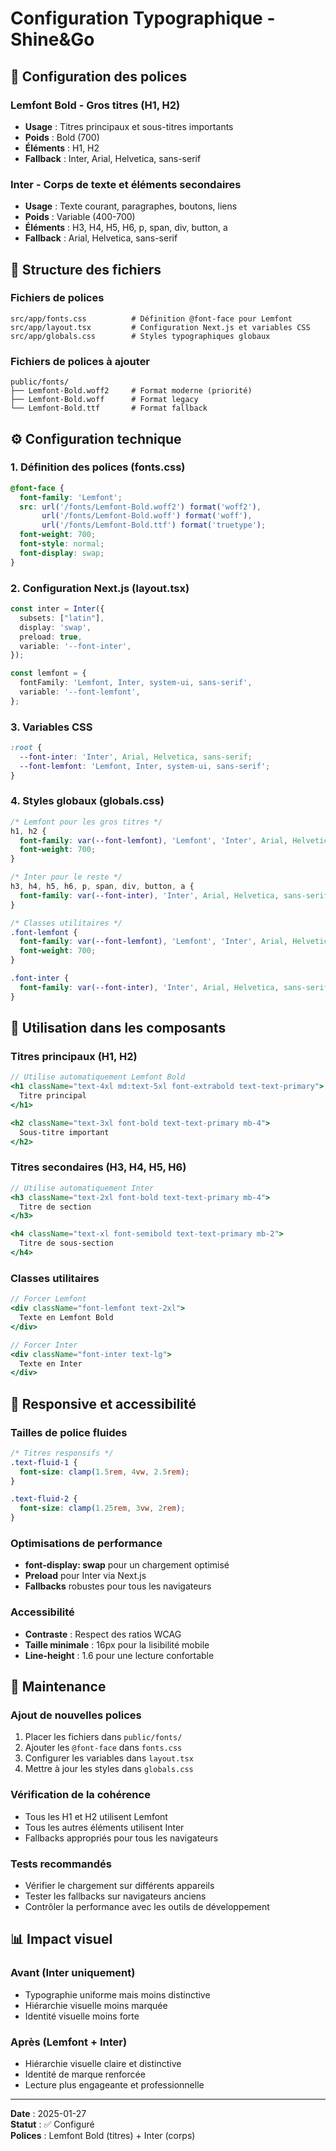 # Configuration Typographique - Shine&Go

## 🎯 Configuration des polices

### **Lemfont Bold** - Gros titres (H1, H2)
- **Usage** : Titres principaux et sous-titres importants
- **Poids** : Bold (700)
- **Éléments** : H1, H2
- **Fallback** : Inter, Arial, Helvetica, sans-serif

### **Inter** - Corps de texte et éléments secondaires
- **Usage** : Texte courant, paragraphes, boutons, liens
- **Poids** : Variable (400-700)
- **Éléments** : H3, H4, H5, H6, p, span, div, button, a
- **Fallback** : Arial, Helvetica, sans-serif

## 📁 Structure des fichiers

### **Fichiers de polices**
```
src/app/fonts.css          # Définition @font-face pour Lemfont
src/app/layout.tsx         # Configuration Next.js et variables CSS
src/app/globals.css        # Styles typographiques globaux
```

### **Fichiers de polices à ajouter**
```
public/fonts/
├── Lemfont-Bold.woff2     # Format moderne (priorité)
├── Lemfont-Bold.woff      # Format legacy
└── Lemfont-Bold.ttf       # Format fallback
```

## ⚙️ Configuration technique

### **1. Définition des polices (fonts.css)**
```css
@font-face {
  font-family: 'Lemfont';
  src: url('/fonts/Lemfont-Bold.woff2') format('woff2'),
       url('/fonts/Lemfont-Bold.woff') format('woff'),
       url('/fonts/Lemfont-Bold.ttf') format('truetype');
  font-weight: 700;
  font-style: normal;
  font-display: swap;
}
```

### **2. Configuration Next.js (layout.tsx)**
```typescript
const inter = Inter({
  subsets: ["latin"],
  display: 'swap',
  preload: true,
  variable: '--font-inter',
});

const lemfont = {
  fontFamily: 'Lemfont, Inter, system-ui, sans-serif',
  variable: '--font-lemfont',
};
```

### **3. Variables CSS**
```css
:root {
  --font-inter: 'Inter', Arial, Helvetica, sans-serif;
  --font-lemfont: 'Lemfont, Inter, system-ui, sans-serif';
}
```

### **4. Styles globaux (globals.css)**
```css
/* Lemfont pour les gros titres */
h1, h2 {
  font-family: var(--font-lemfont), 'Lemfont', 'Inter', Arial, Helvetica, sans-serif;
  font-weight: 700;
}

/* Inter pour le reste */
h3, h4, h5, h6, p, span, div, button, a {
  font-family: var(--font-inter), 'Inter', Arial, Helvetica, sans-serif;
}

/* Classes utilitaires */
.font-lemfont {
  font-family: var(--font-lemfont), 'Lemfont', 'Inter', Arial, Helvetica, sans-serif;
  font-weight: 700;
}

.font-inter {
  font-family: var(--font-inter), 'Inter', Arial, Helvetica, sans-serif;
}
```

## 🎨 Utilisation dans les composants

### **Titres principaux (H1, H2)**
```jsx
// Utilise automatiquement Lemfont Bold
<h1 className="text-4xl md:text-5xl font-extrabold text-text-primary">
  Titre principal
</h1>

<h2 className="text-3xl font-bold text-text-primary mb-4">
  Sous-titre important
</h2>
```

### **Titres secondaires (H3, H4, H5, H6)**
```jsx
// Utilise automatiquement Inter
<h3 className="text-2xl font-bold text-text-primary mb-4">
  Titre de section
</h3>

<h4 className="text-xl font-semibold text-text-primary mb-2">
  Titre de sous-section
</h4>
```

### **Classes utilitaires**
```jsx
// Forcer Lemfont
<div className="font-lemfont text-2xl">
  Texte en Lemfont Bold
</div>

// Forcer Inter
<div className="font-inter text-lg">
  Texte en Inter
</div>
```

## 📱 Responsive et accessibilité

### **Tailles de police fluides**
```css
/* Titres responsifs */
.text-fluid-1 {
  font-size: clamp(1.5rem, 4vw, 2.5rem);
}

.text-fluid-2 {
  font-size: clamp(1.25rem, 3vw, 2rem);
}
```

### **Optimisations de performance**
- **font-display: swap** pour un chargement optimisé
- **Preload** pour Inter via Next.js
- **Fallbacks** robustes pour tous les navigateurs

### **Accessibilité**
- **Contraste** : Respect des ratios WCAG
- **Taille minimale** : 16px pour la lisibilité mobile
- **Line-height** : 1.6 pour une lecture confortable

## 🔧 Maintenance

### **Ajout de nouvelles polices**
1. Placer les fichiers dans `public/fonts/`
2. Ajouter les `@font-face` dans `fonts.css`
3. Configurer les variables dans `layout.tsx`
4. Mettre à jour les styles dans `globals.css`

### **Vérification de la cohérence**
- Tous les H1 et H2 utilisent Lemfont
- Tous les autres éléments utilisent Inter
- Fallbacks appropriés pour tous les navigateurs

### **Tests recommandés**
- Vérifier le chargement sur différents appareils
- Tester les fallbacks sur navigateurs anciens
- Contrôler la performance avec les outils de développement

## 📊 Impact visuel

### **Avant (Inter uniquement)**
- Typographie uniforme mais moins distinctive
- Hiérarchie visuelle moins marquée
- Identité visuelle moins forte

### **Après (Lemfont + Inter)**
- Hiérarchie visuelle claire et distinctive
- Identité de marque renforcée
- Lecture plus engageante et professionnelle

---

**Date** : 2025-01-27  
**Statut** : ✅ Configuré  
**Polices** : Lemfont Bold (titres) + Inter (corps) 